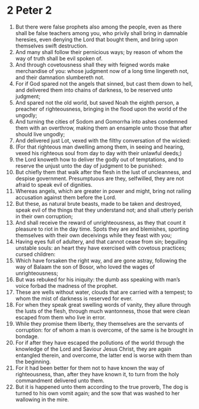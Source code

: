 ﻿# 2 Peter 2
1. But there were false prophets also among the people, even as there shall be false teachers among you, who privily shall bring in damnable heresies, even denying the Lord that bought them, and bring upon themselves swift destruction. 
2. And many shall follow their pernicious ways; by reason of whom the way of truth shall be evil spoken of. 
3. And through covetousness shall they with feigned words make merchandise of you: whose judgment now of a long time lingereth not, and their damnation slumbereth not. 
4. For if God spared not the angels that sinned, but cast them down to hell, and delivered them into chains of darkness, to be reserved unto judgment; 
5. And spared not the old world, but saved Noah the eighth person, a preacher of righteousness, bringing in the flood upon the world of the ungodly; 
6. And turning the cities of Sodom and Gomorrha into ashes condemned them with an overthrow, making them an ensample unto those that after should live ungodly; 
7. And delivered just Lot, vexed with the filthy conversation of the wicked: 
8. (For that righteous man dwelling among them, in seeing and hearing, vexed his righteous soul from day to day with their unlawful deeds;) 
9. the Lord knoweth how to deliver the godly out of temptations, and to reserve the unjust unto the day of judgment to be punished: 
10. But chiefly them that walk after the flesh in the lust of uncleanness, and despise government. Presumptuous are they, selfwilled, they are not afraid to speak evil of dignities. 
11. Whereas angels, which are greater in power and might, bring not railing accusation against them before the Lord. 
12. But these, as natural brute beasts, made to be taken and destroyed, speak evil of the things that they understand not; and shall utterly perish in their own corruption; 
13. And shall receive the reward of unrighteousness, as they that count it pleasure to riot in the day time. Spots they are and blemishes, sporting themselves with their own deceivings while they feast with you; 
14. Having eyes full of adultery, and that cannot cease from sin; beguiling unstable souls: an heart they have exercised with covetous practices; cursed children: 
15. Which have forsaken the right way, and are gone astray, following the way of Balaam the son of Bosor, who loved the wages of unrighteousness; 
16. But was rebuked for his iniquity: the dumb ass speaking with man’s voice forbad the madness of the prophet. 
17. These are wells without water, clouds that are carried with a tempest; to whom the mist of darkness is reserved for ever. 
18. For when they speak great swelling words of vanity, they allure through the lusts of the flesh, through much wantonness, those that were clean escaped from them who live in error. 
19. While they promise them liberty, they themselves are the servants of corruption: for of whom a man is overcome, of the same is he brought in bondage. 
20. For if after they have escaped the pollutions of the world through the knowledge of the Lord and Saviour Jesus Christ, they are again entangled therein, and overcome, the latter end is worse with them than the beginning. 
21. For it had been better for them not to have known the way of righteousness, than, after they have known it, to turn from the holy commandment delivered unto them. 
22. But it is happened unto them according to the true proverb, The dog is turned to his own vomit again; and the sow that was washed to her wallowing in the mire. 
